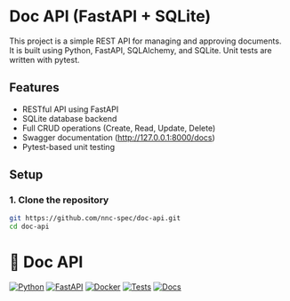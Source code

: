 # Doc API (FastAPI + SQLite)

This project is a simple REST API for managing and approving documents.  
It is built using Python, FastAPI, SQLAlchemy, and SQLite. Unit tests are written with pytest.

## Features

- RESTful API using FastAPI
- SQLite database backend
- Full CRUD operations (Create, Read, Update, Delete)
- Swagger documentation (http://127.0.0.1:8000/docs)
- Pytest-based unit testing

## Setup

### 1. Clone the repository

```bash
git https://github.com/nnc-spec/doc-api.git
cd doc-api
```

# 📄 Doc API

[![Python](https://img.shields.io/badge/Python-3.9-blue?logo=python&logoColor=white)](https://www.python.org/)
[![FastAPI](https://img.shields.io/badge/FastAPI-0.100+-brightgreen?logo=fastapi)](https://fastapi.tiangolo.com/)
[![Docker](https://img.shields.io/badge/Docker-ready-blue?logo=docker)](https://www.docker.com/)
[![Tests](https://img.shields.io/badge/Pytest-passing-green?logo=pytest)](https://docs.pytest.org/)
[![Docs](https://img.shields.io/badge/API-Swagger-ff69b4?logo=swagger)](http://localhost:8000/docs)
